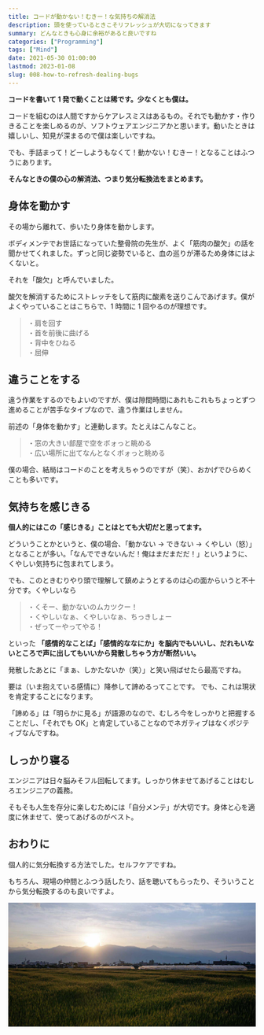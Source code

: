 ```yaml
---
title: コードが動かない！むきー！な気持ちの解消法
description: 頭を使っているときこそリフレッシュが大切になってきます
summary: どんなときも心身に余裕があると良いですね
categories: ["Programming"]
tags: ["Mind"]
date: 2021-05-30 01:00:00
lastmod: 2023-01-08
slug: 008-how-to-refresh-dealing-bugs
---
```


**コードを書いて 1 発で動くことは稀です。少なくとも僕は。**

コードを組むのは人間ですからケアレスミスはあるもの。それでも動かす・作りきることを楽しめるのが、ソフトウェアエンジニアかと思います。動いたときは嬉しいし、知見が深まるので僕は楽しいですね。

でも、手詰まって！どーしようもなくて！動かない！むきー！となることはふつうにあります。

**そんなときの僕の心の解消法、つまり気分転換法をまとめます。**

## 身体を動かす

その場から離れて、歩いたり身体を動かします。

ボディメンテでお世話になっていた整骨院の先生が、よく「筋肉の酸欠」の話を聞かせてくれました。ずっと同じ姿勢でいると、血の巡りが滞るため身体にはよくないと。

それを「酸欠」と呼んでいました。

酸欠を解消するためにストレッチをして筋肉に酸素を送りこんであげます。僕がよくやっていることはこちらで、1 時間に 1 回やるのが理想です。

> ・肩を回す  
> ・首を前後に曲げる  
> ・背中をひねる  
> ・屈伸

## 違うことをする

違う作業をするのでもよいのですが、僕は隙間時間にあれもこれもちょっとずつ進めることが苦手なタイプなので、違う作業はしません。

前述の「身体を動かす」と連動します。たとえはこんなこと。

> ・窓の大きい部屋で空をボォっと眺める  
> ・広い場所に出てなんとなくボォっと眺める

僕の場合、結局はコードのことを考えちゃうのですが（笑）、おかげでひらめくことも多いです。

## 気持ちを感じきる

**個人的にはこの「感じきる」ことはとても大切だと思ってます。**

どういうことかというと、僕の場合、「動かない → できない → くやしい（怒）」となることが多い。「なんでできないんだ！俺はまだまだだ！」というように、くやしい気持ちに包まれてしまう。

でも、このときむりやり頭で理解して鎮めようとするのは心の面からいうと不十分です。くやしいなら

> ・くそー、動かないのムカツクー！  
> ・くやしいなぁ、くやしいなぁ、ちっきしょー  
> ・ぜってーやってやる！

といった **「感情的なことば」「感情的ななにか」を脳内でもいいし、だれもいないところで声に出してもいいから発散しちゃう方が断然いい。**

発散したあとに「まぁ、しかたないか（笑）」と笑い飛ばせたら最高ですね。

要は（いま抱えている感情に）降参して諦めるってことです。 でも、これは現状を肯定することになります。

「諦める」は「明らかに見る」が語源のなので、むしろ今をしっかりと把握することだし、「それでも OK」と肯定していることなのでネガティブはなくポジティブなんですね。

## しっかり寝る

エンジニアは日々脳みそフル回転してます。しっかり休ませてあげることはむしろエンジニアの義務。

そもそも人生を存分に楽しむためには「自分メンテ」が大切です。身体と心を適度に休ませて、使ってあげるのがベスト。

## おわりに

個人的に気分転換する方法でした。セルフケアですね。

もちろん、現場の仲間とふつう話したり、話を聴いてもらったり、そういうことから気分転換するのも良いですよ。

![](./1.jpg)
